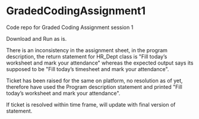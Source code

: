 # GradedCodingAssignment1
Code repo for Graded Coding Assignment session 1

Download and Run as is.

There is an inconsistency in the assignment sheet, in the program description, the return statement for HR_Dept class is "Fill today’s worksheet and mark your attendance" whereas the expected output says its supposed to be "Fill today’s timesheet and mark your attendance".

Ticket has been raised for the same on platform, no resolution as of yet, therefore have used the Program description statement and printed "Fill today’s worksheet and mark your attendance". 

If ticket is resolved within time frame, will update with final version of statement.
